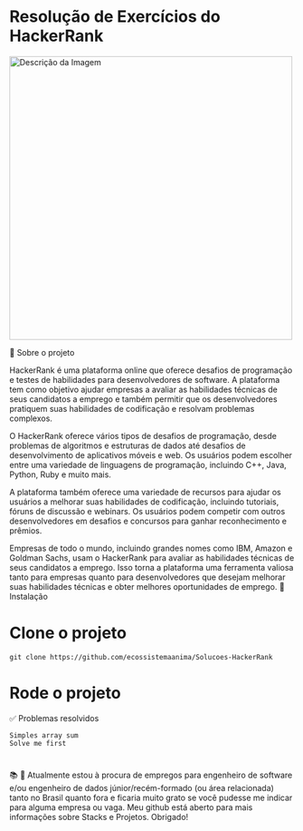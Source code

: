 # Resolução de Exercícios do HackerRank

<img src="https://github.com/ecossistemaanima/Solu-es-HackerRank/assets/63022500/8bd10246-cdb1-458b-ada2-2ec698d7cd30" alt="Descrição da Imagem" width="500" />

📃 Sobre o projeto

HackerRank é uma plataforma online que oferece desafios de programação e testes de habilidades para desenvolvedores de software. A plataforma tem como objetivo ajudar empresas a avaliar as habilidades técnicas de seus candidatos a emprego e também permitir que os desenvolvedores pratiquem suas habilidades de codificação e resolvam problemas complexos.

O HackerRank oferece vários tipos de desafios de programação, desde problemas de algoritmos e estruturas de dados até desafios de desenvolvimento de aplicativos móveis e web. Os usuários podem escolher entre uma variedade de linguagens de programação, incluindo C++, Java, Python, Ruby e muito mais.

A plataforma também oferece uma variedade de recursos para ajudar os usuários a melhorar suas habilidades de codificação, incluindo tutoriais, fóruns de discussão e webinars. Os usuários podem competir com outros desenvolvedores em desafios e concursos para ganhar reconhecimento e prêmios.

Empresas de todo o mundo, incluindo grandes nomes como IBM, Amazon e Goldman Sachs, usam o HackerRank para avaliar as habilidades técnicas de seus candidatos a emprego. Isso torna a plataforma uma ferramenta valiosa tanto para empresas quanto para desenvolvedores que desejam melhorar suas habilidades técnicas e obter melhores oportunidades de emprego.
🔨 Instalação

# Clone o projeto

```
git clone https://github.com/ecossistemaanima/Solucoes-HackerRank
```

# Rode o projeto

✅ Problemas resolvidos

    Simples array sum
    Solve me first

# 
📚 👋 Atualmente estou à procura de empregos para engenheiro de software e/ou engenheiro de dados júnior/recém-formado (ou área relacionada) tanto no Brasil quanto fora e ficaria muito grato se você pudesse me indicar para alguma empresa ou vaga. Meu github está aberto para mais informações sobre Stacks e Projetos. Obrigado!
